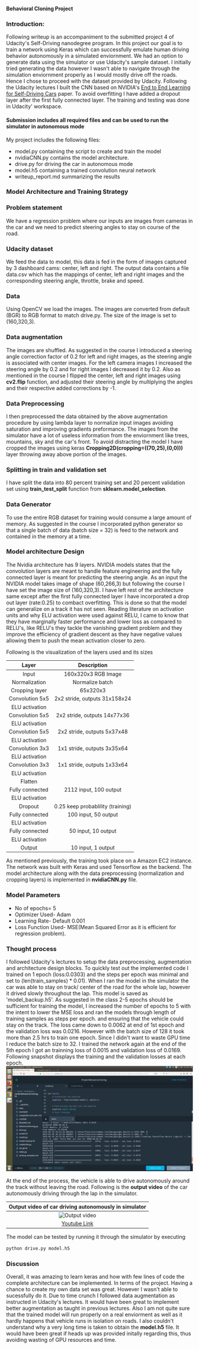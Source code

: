 **Behavioral Cloning Project**

### Introduction:
Following writeup is an accompaniment to the submitted project 4 of Udacity's Self-Driving nanodegree program. In this project our goal is to train a network using Keras which can successfully emulate human driving behavior autonomously in a simulated enviornment.
We had an option to generate data using the simulator or use Udacity's sample dataset. I initially tried generating the data however I wasn't able to navigate through the simulation enviornment properly as I would mostly drive off the roads. Hence I chose to proceed with the dataset provided by Udacity.
Following the Udacity lectures I built the CNN based on NVIDIA's [End to End Learning for Self-Driving Cars](https://arxiv.org/pdf/1604.07316v1.pdf) paper. To avoid overfitting I have added a dropout layer after the first fully connected layer. The training and testing was done in Udacity' workspace.

#### Submission includes all required files and can be used to run the simulator in autonomous mode

My project includes the following files:
* model.py containing the script to create and train the model
* nvidiaCNN.py contains the model architecture.
* drive.py for driving the car in autonomous mode
* model.h5 containing a trained convolution neural network
* writeup_report.md summarizing the results

### Model Architecture and Training Strategy
### Problem statement
We have a regression problem where our inputs are images from cameras in the car and we need to predict steering angles to stay on course of the road.

### Udacity dataset
We feed the data to model, this data is fed in the form of images captured by 3 dashboard cams: center, left and right. The output data contains a file data.csv which has the mappings of center, left and right images and the corresponding steering angle, throttle, brake and speed.

### Data
Using OpenCV we load the images. The images are converted from default (BGR) to RGB format to match drive.py. The size of the image is set to (160,320,3).

### Data augmentation
The images are shuffled. As suggested in the course I introduced a steering angle correction factor of 0.2 for left and right images, as the steering angle is associated with center images. For the left camera images I increased the steering angle by 0.2 and for right images I decreased it by 0.2. Also as mentioned in the course I flipped the center, left and right images using **cv2.flip** function, and adjusted their steering angle by multiplying the angles and their respective added corrections by -1.

### Data Preprocessing
I then preprocessed the data obtained by the above augmentation procedure by using lambda layer to normalize input images avoiding saturation and improving gradients preformance. The images from the simulator have a lot of useless information from the enviornment like trees, mountains, sky and the car's front. To avoid distracting the model I have cropped the images using keras **Cropping2D(cropping=((70,25),(0,0)))** layer  throwing away above portion of the images.

### Splitting in train and validation set
I have split the data into 80 percent training set and 20 percent validation set using **train_test_split** function from **sklearn.model_selection**.

### Data Generator
To use the entire RGB dataset for training would consume a large amount of memory. As suggested in the course I incorporated python generator so that a single batch of data (batch size = 32) is feed to the network and contained in the memory at a time.  

### Model architecture Design
The Nvidia architecture has 9 layers. NVIDIA models states that the convolution layers are meant to handle feature engineering and the fully connected layer is meant for predicting the steering angle. As an input the NVIDIA model takes image of shape (60,266,3) but following the course I have set the image  size of (160,320,3). I have left rest of the architecture same except after the first fully connected layer I have incorporated a drop out layer (rate:0.25) to combact overfitting. This is done so that the model can generalize on a track it has not seen.
Reading literature on activation units and why ELU activation were used against RELU, I came to know that they have marginally faster performance and lower loss as compared to RELU's, like RELU's they tackle the vanishing gradient problem and they improve the efficiency of gradient descent as they have negative values allowing them to push the mean activation closer to zero.

Following is the visualization of the layers used and its sizes

| Layer         		| Description    	        					|
|:---------------------:|:---------------------------------------------:|
| Input         		| 160x320x3 RGB Image                 	   		|
| Normalization     		| Normalize batch	                            |
| Cropping layer		| 65x320x3
| Convolution 5x5   | 2x2 stride, outputs 31x158x24 	|
| ELU activation		|												|
| Convolution 5x5	  | 2x2 stride, outputs 14x77x36   |
| ELU activation    |                                               |
| Convolution 5x5	  | 2x2 stride, outputs 5x37x48    |
| ELU activation    |                                               |
| Convolution 3x3	  | 1x1 stride, outputs 3x35x64    |
| ELU activation    |                                               |
| Convolution 3x3	  | 1x1 stride, outputs 1x33x64    |
| ELU activation    |                                               |
| Flatten           |                                               |
| Fully connected		| 2112 input, 100 output     					|
| ELU activation		|												|
| Dropout           | 0.25 keep probablility (training)              |
| Fully connected		| 100 input, 50 output     				     	|
| ELU activation		|												|
| Fully connected		| 50 input, 10 output     				     	|
| ELU activation		|												|
| Output         		| 10 input, 1 output     				     	|

As mentioned previously, the training took place on a Amazon EC2 instance. The network was built with Keras and used Tensorflow as the backend. The model architecture along with the data preprocessing (normalization and cropping layers) is implemented in **nvidiaCNN.py** file.


### Model Parameters
* No of epochs= 5
* Optimizer Used- Adam
* Learning Rate- Default 0.001
* Loss Function Used- MSE(Mean Squared Error as it is efficient for regression problem).

### Thought process
I followed Udacity's lectures to setup the data preprocessing, augmentation and architecture design blocks. To quickly test out the implemented code I trained on 1 epoch (loss:0.0303) and the steps per epoch was  minimal and set to  (len(train_samples) * 0.01). When I ran the model in the simulator the car was able to stay on track/ center of the road for the whole lap, however it drived slowly throughout the lap. This model is saved as 'model_backup.h5'. As suggested in the class 2-5 epochs should be sufficient for training the model, I increased the number of epochs to 5 with the intent to lower the MSE loss and ran the models through length of training samples as steps per epoch. and ensuring that the vehicle could stay on the track. The loss came down to 0.0062 at end of 1st epoch and the validation loss was 0.0216. However with the batch size of 128 it took more than 2.5 hrs to train one epoch. Since I didn't want to waste GPU time I reduce the batch size to 32.  I trained the network again at the end of the 5th epoch I got an trainning loss of 0.0015 and validation loss of 0.0169. Following snapshot displays the training and the validation losses at each epoch.
![Losses at each epoch](./images/Losses.png) 

At the end of the process, the vehicle is able to drive autonomously around the track without leaving the road.
Following is the **output video** of the car autonomously driving through the lap in the simulator.

|Output video of car driving autonomously in simulator|
|:------------:|
|![Output video](./images/simulator.gif)|
|[Youtube Link](https://youtu.be/BZA1jUqT58Q)|

The model can be tested by running it through the simulator by executing
```sh
python drive.py model.h5
```

### Discussion
Overall, it was amazing to learn keras and how with few lines of code the complete architecture can be implemented.
In terms of the project. Having a chance to create my own data set was great. However I wasn't able to sucessfully do it. Due to time crunch I followed data augmentation as instructed in Udacity's lectures. It would have been great to implement better augmentation as taught in previous lectures. Also I am not quite sure that the trained model will run properly on a real enviorment as well as it hardly happens that vehicle runs in isolation on roads.
I also couldn't understand why a very long time is taken to obtain the **model.h5** file. It would have been great if heads up was provided initally regarding this, thus avoiding wasting of GPU resources and time.
